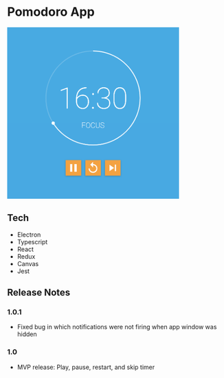# Pomodoro App

<img src="./screenshot.png" width="400" height="400">

## Tech

-   Electron
-   Typescript
-   React
-   Redux
-   Canvas
-   Jest

## Release Notes

### 1.0.1

-   Fixed bug in which notifications were not firing when app window was hidden

### 1.0

-   MVP release: Play, pause, restart, and skip timer
